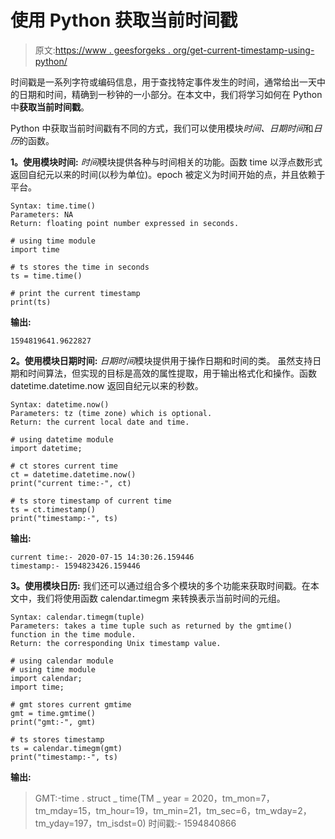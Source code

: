 # 使用 Python 获取当前时间戳

> 原文:[https://www . geesforgeks . org/get-current-timestamp-using-python/](https://www.geeksforgeeks.org/get-current-timestamp-using-python/)

时间戳是一系列字符或编码信息，用于查找特定事件发生的时间，通常给出一天中的日期和时间，精确到一秒钟的一小部分。在本文中，我们将学习如何在 Python 中**获取当前时间戳**。

Python 中获取当前时间戳有不同的方式，我们可以使用模块*时间、日期时间*和*日历*的函数。

**1。使用模块时间:**
*时间*模块提供各种与时间相关的功能。函数 time 以浮点数形式返回自纪元以来的时间(以秒为单位)。epoch 被定义为时间开始的点，并且依赖于平台。

```
Syntax: time.time()
Parameters: NA
Return: floating point number expressed in seconds.
```

```
# using time module
import time

# ts stores the time in seconds
ts = time.time()

# print the current timestamp
print(ts)
```

**输出:**

```
1594819641.9622827
```

**2。使用模块日期时间:**
*日期时间*模块提供用于操作日期和时间的类。
虽然支持日期和时间算法，但实现的目标是高效的属性提取，用于输出格式化和操作。函数 datetime.datetime.now 返回自纪元以来的秒数。

```
Syntax: datetime.now()
Parameters: tz (time zone) which is optional.
Return: the current local date and time.
```

```
# using datetime module
import datetime;

# ct stores current time
ct = datetime.datetime.now()
print("current time:-", ct)

# ts store timestamp of current time
ts = ct.timestamp()
print("timestamp:-", ts)
```

**输出:**

```
current time:- 2020-07-15 14:30:26.159446
timestamp:- 1594823426.159446
```

**3。使用模块日历:**
我们还可以通过组合多个模块的多个功能来获取时间戳。在本文中，我们将使用函数 calendar.timegm 来转换表示当前时间的元组。

```
Syntax: calendar.timegm(tuple)
Parameters: takes a time tuple such as returned by the gmtime() function in the time module.
Return: the corresponding Unix timestamp value.
```

```
# using calendar module
# using time module
import calendar;
import time;

# gmt stores current gmtime
gmt = time.gmtime()
print("gmt:-", gmt)

# ts stores timestamp
ts = calendar.timegm(gmt)
print("timestamp:-", ts)
```

**输出:**

> GMT:-time . struct _ time(TM _ year = 2020，tm_mon=7，tm_mday=15，tm_hour=19，tm_min=21，tm_sec=6，tm_wday=2，tm_yday=197，tm_isdst=0)
> 时间戳:- 1594840866